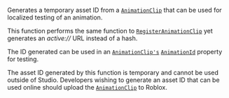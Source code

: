 Generates a temporary asset ID from a [`AnimationClip`](https://create.roblox.com/docs/reference/engine/classes/AnimationClip) that can be
used for localized testing of an animation.

This function performs the same function to
[`RegisterAnimationClip`](https://create.roblox.com/docs/reference/engine/classes/AnimationClipProvider#RegisterAnimationClip)
yet generates an *active://* URL instead of a hash.

The ID generated can be used in an [`AnimationClip's`](https://create.roblox.com/docs/reference/engine/classes/AnimationClip)
[`AnimationId`](https://create.roblox.com/docs/reference/engine/classes/Animation#AnimationId) property for testing.

The asset ID generated by this function is temporary and cannot be used
outside of Studio. Developers wishing to generate an asset ID that can be
used online should upload the [`AnimationClip`](https://create.roblox.com/docs/reference/engine/classes/AnimationClip) to Roblox.